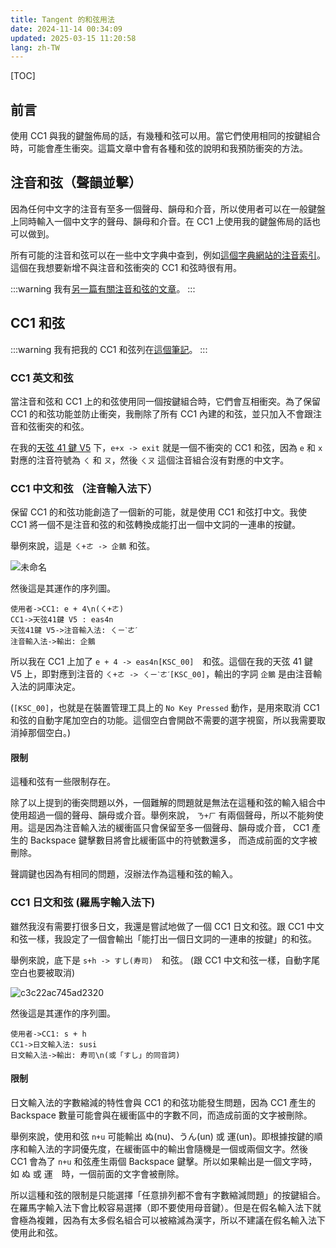 ```yaml
---
title: Tangent 的和弦用法
date: 2024-11-14 00:34:09
updated: 2025-03-15 11:20:58
lang: zh-TW
---
```

[TOC]

## 前言

使用 CC1 與我的鍵盤佈局的話，有幾種和弦可以用。當它們使用相同的按鍵組合時，可能會產生衝突。這篇文章中會有各種和弦的說明和我預防衝突的方法。

## 注音和弦（聲韻並擊）

因為任何中文字的注音有至多一個聲母、韻母和介音，所以使用者可以在一般鍵盤上同時輸入一個中文字的聲母、韻母和介音。在 CC1 上使用我的鍵盤佈局的話也可以做到。

所有可能的注音和弦可以在一些中文字典中查到，例如[這個字典網站的注音索引](https://www.zdic.net/zd/zy/)。這個在我想要新增不與注音和弦衝突的 CC1 和弦時很有用。

:::warning
我有[另一篇有關注音和弦的文章](/@andy23512/SJHlrjf6R)。
:::

## CC1 和弦

:::warning
我有把我的 CC1 和弦列在[這個筆記](/@andy23512/rJS6r9-J0)。
:::

### CC1 英文和弦

當注音和弦和 CC1 上的和弦使用同一個按鍵組合時，它們會互相衝突。為了保留 CC1 的和弦功能並防止衝突，我刪除了所有 CC1 內建的和弦，並只加入不會跟注音和弦衝突的和弦。

在我的[天弦 41 鍵 V5](/@andy23512/ByRaeCBAT#V5（最新版）) 下，`e+x -> exit` 就是一個不衝突的 CC1 和弦，因為 `e` 和 `x` 對應的注音符號為 `ㄑ` 和 `ㄡ`，然後 `ㄑㄡ` 這個注音組合沒有對應的中文字。

### CC1 中文和弦 （注音輸入法下）

保留 CC1 的和弦功能創造了一個新的可能，就是使用 CC1 和弦打中文。我使 CC1 將一個不是注音和弦的和弦轉換成能打出一個中文詞的一連串的按鍵。

舉例來說，這是 `ㄑ+ㄜ -> 企鵝` 和弦。

![未命名](https://hackmd.io/_uploads/SkBHwn2_T.gif)

然後這是其運作的序列圖。

```sequence
使用者->CC1: e + 4\n(ㄑ+ㄜ)
CC1->天弦41鍵 V5 : eas4n
天弦41鍵 V5->注音輸入法: ㄑㄧˋㄜˊ
注音輸入法->輸出: 企鵝
```

所以我在 CC1 上加了 `e + 4 -> eas4n[KSC_00]`　和弦。這個在我的天弦 41 鍵 V5 上，即對應到注音的 `ㄑ+ㄜ -> ㄑㄧˋㄜˊ[KSC_00]`，輸出的字詞 `企鵝` 是由注音輸入法的詞庫決定。

(`[KSC_00]`，也就是在裝置管理工具上的 `No Key Pressed` 動作，是用來取消 CC1 和弦的自動字尾加空白的功能。這個空白會開啟不需要的選字視窗，所以我需要取消掉那個空白。)

#### 限制

這種和弦有一些限制存在。

除了以上提到的衝突問題以外，一個難解的問題就是無法在這種和弦的輸入組合中使用超過一個的聲母、韻母或介音。舉例來說， `ㄋ+ㄏ` 有兩個聲母，所以不能夠使用。這是因為注音輸入法的緩衝區只會保留至多一個聲母、韻母或介音， CC1 產生的 Backspace 鍵擊數目將會比緩衝區中的符號數還多， 而造成前面的文字被刪除。

聲調鍵也因為有相同的問題，沒辦法作為這種和弦的輸入。

### CC1 日文和弦 (羅馬字輸入法下)

雖然我沒有需要打很多日文，我還是嘗試地做了一個 CC1 日文和弦。跟 CC1 中文和弦一樣，我設定了一個會輸出「能打出一個日文詞的一連串的按鍵」的和弦。

舉例來說，底下是 `s+h -> すし(寿司)`　和弦。 (跟 CC1 中文和弦一樣，自動字尾空白也要被取消)

![c3c22ac745ad2320](https://hackmd.io/_uploads/HkPjpxeCa.gif)

然後這是其運作的序列圖。

```sequence
使用者->CC1: s + h
CC1->日文輸入法: susi
日文輸入法->輸出: 寿司\n(或「すし」的同音詞)
```

#### 限制

日文輸入法的字數縮減的特性會與 CC1 的和弦功能發生問題，因為 CC1 產生的 Backspace 數量可能會與在緩衝區中的字數不同，而造成前面的文字被刪除。

舉例來說，使用和弦 `n+u` 可能輸出 ぬ(nu)、うん(un) 或 運(un)。即根據按鍵的順序和輸入法的字詞優先度，在緩衝區中的輸出會隨機是一個或兩個文字。然後 CC1 會為了 `n+u` 和弦產生兩個 Backspace 鍵擊。所以如果輸出是一個文字時，如 ぬ 或 運　時，一個前面的文字會被刪除。

所以這種和弦的限制是只能選擇「任意排列都不會有字數縮減問題」的按鍵組合。在羅馬字輸入法下會比較容易選擇（即不要使用母音鍵）。但是在假名輸入法下就會極為複雜，因為有太多假名組合可以被縮減為漢字，所以不建議在假名輸入法下使用此和弦。
